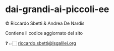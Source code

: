 # dai-grandi-ai-piccoli-ee

© Riccardo Sbetti &amp; Andrea De Nardis

Contiene il codice aggiornato del sito

❓ 👉🏻 riccardo.sbetti@lsgalilei.org
